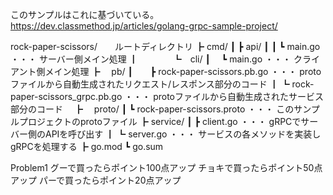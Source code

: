 
このサンプルはこれに基づいている。
https://dev.classmethod.jp/articles/golang-grpc-sample-project/


rock-paper-scissors/　　ルートディレクトリ
┣ cmd/
┃  ┣ api/
┃  ┃  ┗ main.go ・・・ サーバー側メイン処理
┃　　　　┗　cli/
┃     　┗ main.go ・・・ クライアント側メイン処理
┣ 　pb/
┃　　┣ rock-paper-scissors.pb.go ・・・ protoファイルから自動生成されたリクエスト/レスポンス部分のコード
┃ ┗ rock-paper-scissors_grpc.pb.go ・・・ protoファイルから自動生成されたサービス部分のコード　
  ┣ 　proto/
┃ ┗ rock-paper-scissors.proto ・・・ このサンプルプロジェクトのprotoファイル
┣ service/
┃  ┣ client.go ・・・ gRPCでサーバー側のAPIを呼び出す
┃  ┗ server.go ・・・ サービスの各メソッドを実装しgRPCを処理する
┣ go.mod
┗ go.sum


Problem1
グーで買ったらポイント100点アップ
チョキで買ったらポイント50点アップ
パーで買ったらポイント20点アップ